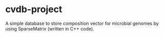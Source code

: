 cvdb-project
============

A simple database to store composition vector for microbial genomes by using SparseMatrix (written in C++ code).
